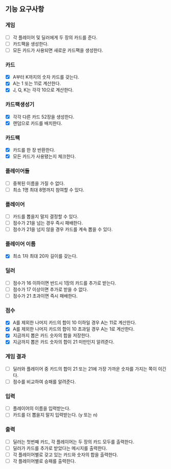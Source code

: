 ## 기능 요구사항

### 게임

- [ ] 각 플레이어 및 딜러에게 두 장의 카드를 준다.
- [ ] 카드팩을 생성한다.
- [ ] 모든 카드가 사용되면 새로운 카드팩을 생성한다.

### 카드

- [x] A부터 K까지의 숫자 카드를 갖는다.
- [x] A는 1 또는 11로 계산한다.
- [x] J, Q, K는 각각 10으로 계산한다.

### 카드팩생성기

- [x] 각각 다른 카드 52장을 생성한다.
- [x] 랜덤으로 카드를 배치한다.

### 카드팩

- [x] 카드를 한 장 반환한다.
- [x] 모든 카드가 사용됐는지 체크한다.

### 플레이어들

- [ ] 중복된 이름을 가질 수 없다.
- [ ] 최소 1명 최대 8명까지 참여할 수 있다.

### 플레이어

- [ ] 카드를 뽑을지 말지 결정할 수 있다.
- [ ] 점수가 21을 넘는 경우 즉시 패배한다.
- [ ] 점수가 21을 넘지 않을 경우 카드를 계속 뽑을 수 있다.

### 플레이어 이름

- [x] 최소 1자 최대 20자 길이를 갖는다.

### 딜러

- [ ] 점수가 16 이하이면 반드시 1장의 카드를 추가로 받는다.
- [ ] 점수가 17 이상이면 추가로 받을 수 없다.
- [ ] 점수가 21 초과이면 즉시 패배한다.

### 점수

- [x] A를 제외한 나머지 카드의 합이 10 이하일 경우 A는 11로 계산한다.
- [x] A를 제외한 나머지 카드의 합이 10 초과일 경우 A는 1로 계산한다.
- [x] 지금까지 뽑은 카드 숫자의 합을 저장한다.
- [x] 지금까지 뽑은 카드 숫자의 합이 21 미만인지 알려준다.

### 게임 결과

- [ ] 딜러와 플레이어 중 카드의 합이 21 또는 21에 가장 가까운 숫자를 가지는 쪽이 이긴다.
- [ ] 점수를 비교하여 승패를 알려준다.

### 입력

- [ ] 플레이어의 이름을 입력받는다.
- [ ] 카드를 더 뽑을지 말지 입력받는다. (y 또는 n)

### 출력

- [ ] 딜러는 첫번째 카드, 각 플레이어는 두 장의 카드 모두를 출력한다.
- [ ] 딜러가 카드를 추가로 받았다는 메시지를 출력한다.
- [ ] 각 플레이어별로 갖고 있는 카드와 숫자의 합을 출력한다.
- [ ] 각 플레이어별로 승패를 출력한다.
